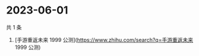 # 2023-06-01

共 1 条

<!-- BEGIN ZHIHUSEARCH -->
<!-- 最后更新时间 Thu Jun 01 2023 06:05:14 GMT+0800 (China Standard Time) -->
1. [手游重返未来 1999 公测](https://www.zhihu.com/search?q=手游重返未来 1999 公测)
<!-- END ZHIHUSEARCH -->
